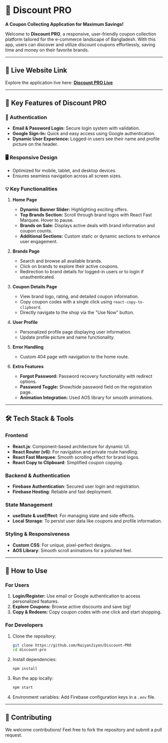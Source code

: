 # 🌟 Discount PRO  
**A Coupon Collecting Application for Maximum Savings!**  

Welcome to **Discount PRO**, a responsive, user-friendly coupon collection platform tailored for the e-commerce landscape of Bangladesh. With this app, users can discover and utilize discount coupons effortlessly, saving time and money on their favorite brands.  

---

## 🚀 Live Website Link  
Explore the application live here: **[Discount PRO Live](https://675249a93f27107229a022bd--meek-gecko-b46b19.netlify.app/)**  

---

## 📌 Key Features of Discount PRO  

### 🔐 Authentication  
- **Email & Password Login:** Secure login system with validation.  
- **Google Sign-In:** Quick and easy access using Google authentication.  
- **Dynamic User Experience:** Logged-in users see their name and profile picture on the header.  

### 🖥️ Responsive Design  
- Optimized for mobile, tablet, and desktop devices.  
- Ensures seamless navigation across all screen sizes.  

### 💡 Key Functionalities  
1. **Home Page**  
   - **Dynamic Banner Slider:** Highlighting exciting offers.  
   - **Top Brands Section:** Scroll through brand logos with React Fast Marquee. Hover to pause.  
   - **Brands on Sale:** Displays active deals with brand information and coupon counts.  
   - **Additional Sections:** Custom static or dynamic sections to enhance user engagement.  

2. **Brands Page**  
   - Search and browse all available brands.  
   - Click on brands to explore their active coupons.  
   - Redirection to brand details for logged-in users or to login if unauthenticated.  

3. **Coupon Details Page**  
   - View brand logo, rating, and detailed coupon information.  
   - Copy coupon codes with a single click using `react-copy-to-clipboard`.  
   - Directly navigate to the shop via the "Use Now" button.  

4. **User Profile**  
   - Personalized profile page displaying user information.  
   - Update profile picture and name functionality.  

5. **Error Handling**  
   - Custom 404 page with navigation to the home route.  

6. **Extra Features**  
   - **Forgot Password:** Password recovery functionality with redirect options.  
   - **Password Toggle:** Show/hide password field on the registration page.  
   - **Animation Integration:** Used AOS library for smooth animations.  

---

## 🛠️ Tech Stack & Tools  

### **Frontend**  
- **React.js**: Component-based architecture for dynamic UI.  
- **React Router (v6)**: For navigation and private route handling.  
- **React Fast Marquee**: Smooth scrolling effect for brand logos.  
- **React Copy to Clipboard**: Simplified coupon copying.  

### **Backend & Authentication**  
- **Firebase Authentication**: Secured user login and registration.  
- **Firebase Hosting**: Reliable and fast deployment.  

### **State Management**  
- **useState & useEffect**: For managing state and side effects.  
- **Local Storage**: To persist user data like coupons and profile information.  

### **Styling & Responsiveness**  
- **Custom CSS**: For unique, pixel-perfect designs.  
- **AOS Library**: Smooth scroll animations for a polished feel.  

---

## 🌟 How to Use  

### **For Users**  
1. **Login/Register:** Use email or Google authentication to access personalized features.  
2. **Explore Coupons:** Browse active discounts and save big!  
3. **Copy & Redeem:** Copy coupon codes with one click and start shopping.  

### **For Developers**  
1. Clone the repository:  
   ```bash  
   git clone https://github.com/RaiyanJiyon/Discount-PRO
   cd discount-pro  
   ```  
2. Install dependencies:  
   ```bash  
   npm install  
   ```  
3. Run the app locally:  
   ```bash  
   npm start  
   ```  
4. Environment variables: Add Firebase configuration keys in a `.env` file.  

---

## 🤝 Contributing  
We welcome contributions! Feel free to fork the repository and submit a pull request.  